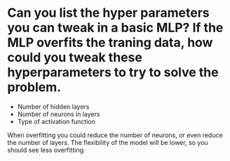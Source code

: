 # Can you list the hyper parameters you can tweak in a basic MLP? If the MLP overfits the traning data, how could you tweak these hyperparameters to try to solve the problem.

- Number of hidden layers
- Number of neurons in layers
- Type of activation function

When overfitting you could reduce the number of neurons, or even reduce the number of layers. The flexibility of the model will be lower, so you should see less overfitting.

